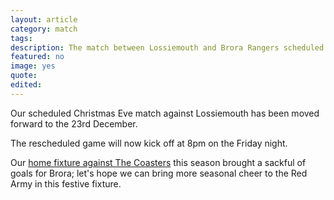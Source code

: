 ```yaml
---
layout: article
category: match
tags: 
description: The match between Lossiemouth and Brora Rangers scheduled for Christmas Eve has been moved a day forward.
featured: no
image: yes
quote:
edited: 
---
```

Our scheduled Christmas Eve match against Lossiemouth has been moved forward to the 23rd December.

The rescheduled game will now kick off at 8pm on the Friday night.

Our [home fixture against The Coasters](/2016/08/31/lossiemouth-home-report/) this season brought a sackful of goals for Brora; let's hope we can bring more seasonal cheer to the Red Army in this festive fixture.